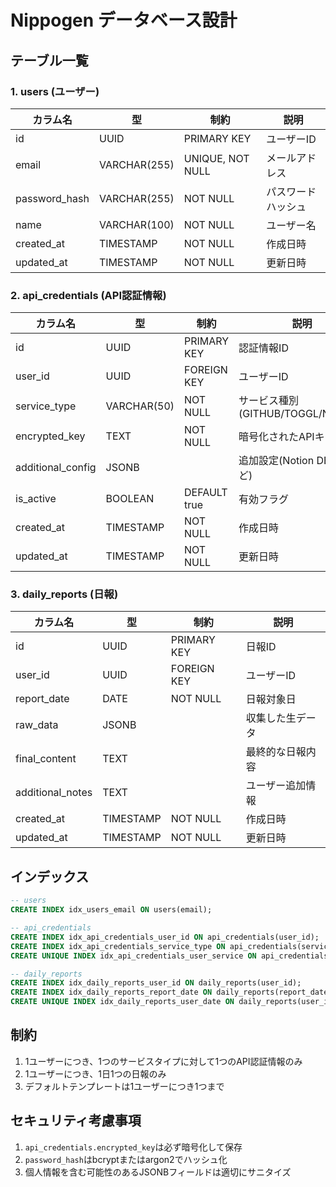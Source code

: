 # Nippogen データベース設計

## テーブル一覧

### 1. users (ユーザー)
| カラム名 | 型 | 制約 | 説明 |
|---------|-----|------|------|
| id | UUID | PRIMARY KEY | ユーザーID |
| email | VARCHAR(255) | UNIQUE, NOT NULL | メールアドレス |
| password_hash | VARCHAR(255) | NOT NULL | パスワードハッシュ |
| name | VARCHAR(100) | NOT NULL | ユーザー名 |
| created_at | TIMESTAMP | NOT NULL | 作成日時 |
| updated_at | TIMESTAMP | NOT NULL | 更新日時 |

### 2. api_credentials (API認証情報)
| カラム名 | 型 | 制約 | 説明 |
|---------|-----|------|------|
| id | UUID | PRIMARY KEY | 認証情報ID |
| user_id | UUID | FOREIGN KEY | ユーザーID |
| service_type | VARCHAR(50) | NOT NULL | サービス種別(GITHUB/TOGGL/NOTION) |
| encrypted_key | TEXT | NOT NULL | 暗号化されたAPIキー |
| additional_config | JSONB | | 追加設定(Notion DBのIDなど) |
| is_active | BOOLEAN | DEFAULT true | 有効フラグ |
| created_at | TIMESTAMP | NOT NULL | 作成日時 |
| updated_at | TIMESTAMP | NOT NULL | 更新日時 |

### 3. daily_reports (日報)
| カラム名 | 型 | 制約 | 説明 |
|---------|-----|------|------|
| id | UUID | PRIMARY KEY | 日報ID |
| user_id | UUID | FOREIGN KEY | ユーザーID |
| report_date | DATE | NOT NULL | 日報対象日 |
| raw_data | JSONB | | 収集した生データ |
| final_content | TEXT | | 最終的な日報内容 |
| additional_notes | TEXT | | ユーザー追加情報 |
| created_at | TIMESTAMP | NOT NULL | 作成日時 |
| updated_at | TIMESTAMP | NOT NULL | 更新日時 |



## インデックス

```sql
-- users
CREATE INDEX idx_users_email ON users(email);

-- api_credentials
CREATE INDEX idx_api_credentials_user_id ON api_credentials(user_id);
CREATE INDEX idx_api_credentials_service_type ON api_credentials(service_type);
CREATE UNIQUE INDEX idx_api_credentials_user_service ON api_credentials(user_id, service_type);

-- daily_reports
CREATE INDEX idx_daily_reports_user_id ON daily_reports(user_id);
CREATE INDEX idx_daily_reports_report_date ON daily_reports(report_date);
CREATE UNIQUE INDEX idx_daily_reports_user_date ON daily_reports(user_id, report_date);


```

## 制約

1. 1ユーザーにつき、1つのサービスタイプに対して1つのAPI認証情報のみ
2. 1ユーザーにつき、1日1つの日報のみ
3. デフォルトテンプレートは1ユーザーにつき1つまで

## セキュリティ考慮事項

1. `api_credentials.encrypted_key`は必ず暗号化して保存
2. `password_hash`はbcryptまたはargon2でハッシュ化
3. 個人情報を含む可能性のあるJSONBフィールドは適切にサニタイズ